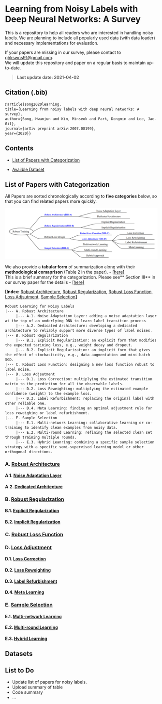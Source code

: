 # Learning from Noisy Labels with Deep Neural Networks: A Survey
This is a repository to help all readers who are interested in handling noisy labels. We are planning to include all popularly used data (with data loader) and necessary implementations for evaluation. 

If your papers are missing in our survey, please contact to ghkswns91@gmail.com.</br>
We will update this repository and paper on a regular basis to maintain up-to-date. 
> **Last update date: 2021-04-02**


## __Citation (.bib)__ </br>
```
@article{song2020learning,
title={Learning from noisy labels with deep neural networks: A survey},
author={Song, Hwanjun and Kim, Minseok and Park, Dongmin and Lee, Jae-Gil},
journal={arXiv preprint arXiv:2007.08199},
year={2020}}
```

## Contents
- [List of Papers with Categorization](#papers)

- [Availble Dataset](#data)

<a name="papers"></a>
## List of Papers with Categorization

All Papers are sorted chronologically according to **five categories** below, so that you can find related papers more quickly. 

<p align="center">
<img src="files/images/high-level-view.png " width="650">
</p>

We also provide a **tabular form** of summarization along with their **methodological comaprison** (Table 2 in the paper). - [[here]](https://github.com/songhwanjun/Awesome-Noisy-Labels/blob/main/files/images/comparison.png) <br/>
This is a brief summary for the categorization. Please see** Section III** in our survey paper for the details - [[here]](https://github.com/songhwanjun/Awesome-Noisy-Labels/blob/main/files/Survey%20on%20Noisy%20Labels.pdf) 


**[Index:** [Robust Architecture](#A), [Robust Regularization](#B), [Robust Loss Function](#C), [Loss Adjsutment](#D), [Sample Selection](#E)**]**
```
Robust Learning for Noisy Labels
|--- A. Robust Architecture
     |--- A.1. Noise Adaptation Layer: adding a noise adaptation layer at the top of an underlying DNN to learn label transition process
     |--- A.2. Dedicated Architecture: developing a dedicated architecture to reliably support more diverse types of label noises.
|--- B. Robust Regularization
     |--- B.1. Explicit Regularization: an explicit form that modifies the expected tarining loss, e.g., weight decay and dropout.
     |--- B.2. Implicit Regularization: an implicit form that gives the effect of stochasticity, e.g., data augmentation and mini-batch SGD.
|--- C. Robust Loss Function: designing a new loss function robust to label noise.
|--- D. Loss Adjsutment
     |--- D.1. Loss Correction: multiplying the estimated transition matrix to the prediction for all the observable labels.
     |--- D.2. Loss Reweighting: multiplying the estimated example confidence (weight) to the example loss.
     |--- D.3. Label Refurbishment: replacing the original label with other reliable one.
     |--- D.4. Meta Learning: finding an optimal adjustment rule for loss reweighing or label refurbishment.
|--- E. Sample Selection
     |--- E.1. Multi-network Learning: collaborative learning or co-training to identify clean examples from noisy data.
     |--- E.2. Multi-round Learning: refining the selected clean set through training multiple rounds.
     |--- E.3. Hybrid Leanring: combining a specific sample selection strategy with a specific semi-supervised learning model or other orthogonal directions.
```

<a name="A"></a>
### A. [Robust Architecture](#content)
#### A.1. [Noise Adaptation Layer](#content)
#### A.2. [Dedicated Architecture](#content)

<a name="B"></a>
### B. [Robust Regularization](#content)
#### B.1. [Explicit Regularization](#content)
#### B.2. [Implicit Regularization](#content)

<a name="C"></a>
### C. [Robust Loss Function](#content)

<a name="D"></a>
### D. [Loss Adjustment](#content)
#### D.1. [Loss Correction](#content)
#### D.2. [Loss Reweighting](#content)
#### D.3. [Label Refurbishment](#content)
#### D.4. [Meta Learning](#content)

<a name="E"></a>
### E. [Sample Selection](#content)
#### E.1. [Multi-network Learning](#content)
#### E.2. [Multi-round Learning](#content)
#### E.3. [Hybrid Learning](#content)

<a name="data"></a>
## Datasets

## List to Do
- Update list of papers for noisy labels.
- Upload summary of table
- Code summary
- ...
